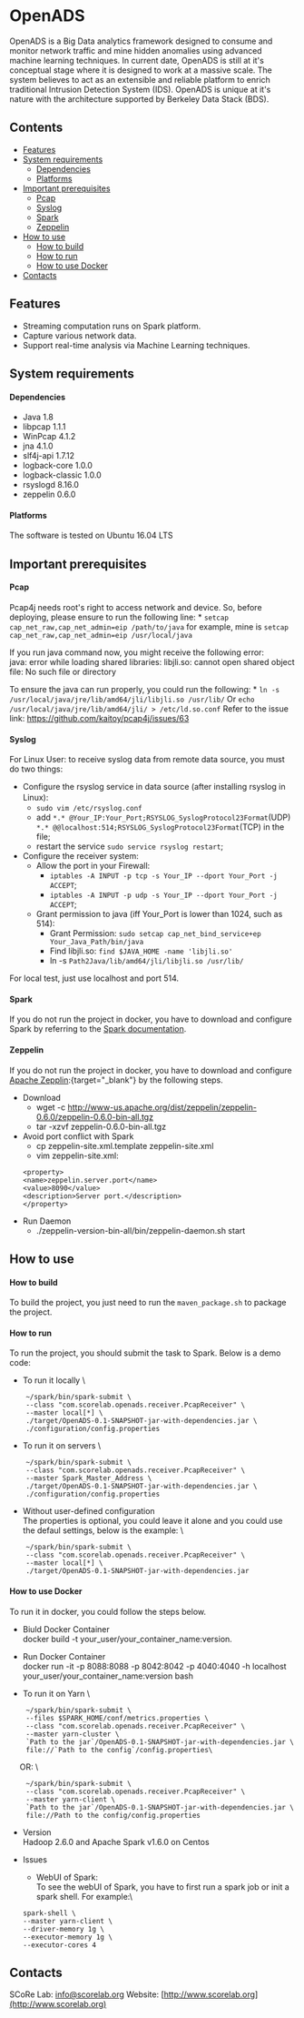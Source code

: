 OpenADS
======
OpenADS is a Big Data analytics framework designed to consume and monitor network traffic and mine hidden anomalies using advanced machine learning techniques. In current date, OpenADS is still at it's conceptual stage where it is designed to work at a massive scale. The system believes to act as an extensible and reliable platform to enrich traditional Intrusion Detection System (IDS). OpenADS is unique at it's nature with the architecture supported by Berkeley Data Stack (BDS).

Contents
--------
* [Features](#features)
* [System requirements](#system-requirements)
	* [Dependencies](#dependencies)
	* [Platforms](#platforms)
* [Important prerequisites](#prerequisites)
	* [Pcap](#pcap)
	* [Syslog](#syslog)
	* [Spark](#spark)
	* [Zeppelin](#zeppelin)
* [How to use](#how-to-use)
	* [How to build](#how-to-build)
	* [How to run](#how-to-run)
	* [How to use Docker](#how-to-use-docker)
* [Contacts](#contacts)

Features
--------
* Streaming computation runs on Spark platform.
* Capture various network data.
* Support real-time analysis via Machine Learning techniques.


System requirements
-------------------

#### Dependencies ####
* Java 1.8
* libpcap 1.1.1
* WinPcap 4.1.2
* jna 4.1.0
* slf4j-api 1.7.12
* logback-core 1.0.0
* logback-classic 1.0.0
* rsyslogd 8.16.0
* zeppelin 0.6.0

#### Platforms ####
The software is tested on Ubuntu 16.04 LTS


Important prerequisites
-----------------------

#### Pcap ####
Pcap4j needs root's right to access network and device. So, before deploying, please ensure to run the following line:
	* `setcap cap_net_raw,cap_net_admin=eip /path/to/java`
for example, mine is `setcap cap_net_raw,cap_net_admin=eip /usr/local/java`

If you run java command now, you might receive the following error: <br/>
	java: error while loading shared libraries: libjli.so: cannot open shared object file: No such file or directory

To ensure the java can run properly, you could run the following:
	* `ln -s /usr/local/java/jre/lib/amd64/jli/libjli.so /usr/lib/` Or `echo /usr/local/java/jre/lib/amd64/jli/ > /etc/ld.so.conf`
Refer to the issue link: https://github.com/kaitoy/pcap4j/issues/63

#### Syslog ####
For Linux User: to receive syslog data from remote data source, you must do two things:
* Configure the rsyslog service in data source (after installing rsyslog in Linux):　
    * `sudo vim /etc/rsyslog.conf`
    * add `*.* @Your_IP:Your_Port;RSYSLOG_SyslogProtocol23Format`(UDP) `*.* @@localhost:514;RSYSLOG_SyslogProtocol23Format`(TCP) in the file;
    * restart the service `sudo service rsyslog restart`;
* Configure the receiver system:
    * Allow the port in your Firewall: 
        * `iptables -A INPUT -p tcp -s Your_IP --dport Your_Port -j ACCEPT`;
        * `iptables -A INPUT -p udp -s Your_IP --dport Your_Port -j ACCEPT`;
    * Grant permission to java (iff Your_Port is lower than 1024, such as 514):
        * Grant Permission: `sudo setcap cap_net_bind_service+ep Your_Java_Path/bin/java`
        * Find libjli.so: `find $JAVA_HOME -name 'libjli.so'`
        * ln -s `Path2Java/lib/amd64/jli/libjli.so /usr/lib/`

For local test, just use localhost and port 514.

#### Spark ####
If you do not run the project in docker, you have to download and configure Spark by referring to the [Spark documentation](http://spark.apache.org/docs/1.6.2/).

#### Zeppelin ####
If you do not run the project in docker, you have to download and configure [Apache Zepplin](http://zeppelin.apache.org):{target="_blank"} by the following steps.

* Download
	* wget -c http://www-us.apache.org/dist/zeppelin/zeppelin-0.6.0/zeppelin-0.6.0-bin-all.tgz
	* tar -xzvf zeppelin-0.6.0-bin-all.tgz
* Avoid port conflict with Spark
	* cp zeppelin-site.xml.template zeppelin-site.xml
	* vim zeppelin-site.xml: 
    ```
    <property>
    <name>zeppelin.server.port</name>
    <value>8090</value>
    <description>Server port.</description>
    </property>
	```
* Run Daemon
	* ./zeppelin-version-bin-all/bin/zeppelin-daemon.sh start

How to use
----------

#### How to build ####
To build the project, you just need to run the `maven_package.sh` to package the project.

#### How to run ####
To run the project, you should submit the task to Spark. Below is a demo code:

* To run it locally \
```
	~/spark/bin/spark-submit \
    --class "com.scorelab.openads.receiver.PcapReceiver" \
    --master local[*] \
    ./target/OpenADS-0.1-SNAPSHOT-jar-with-dependencies.jar \
    ./configuration/config.properties
```
* To run it on servers \
``` 
	~/spark/bin/spark-submit \
    --class "com.scorelab.openads.receiver.PcapReceiver" \
    --master Spark_Master_Address \
    ./target/OpenADS-0.1-SNAPSHOT-jar-with-dependencies.jar \
    ./configuration/config.properties
```
* Without user-defined configuration \
The properties is optional, you could leave it alone and you could use the defaul settings, below is the example: \
```
    ~/spark/bin/spark-submit \
    --class "com.scorelab.openads.receiver.PcapReceiver" \
    --master local[*] \
    ./target/OpenADS-0.1-SNAPSHOT-jar-with-dependencies.jar 
```

#### How to use Docker ####
To run it in docker, you could follow the steps below. 

* Biuld Docker Container \
	docker build -t your_user/your_container_name:version.

* Run Docker Container \
	docker run -it -p 8088:8088 -p 8042:8042 -p 4040:4040 -h localhost your_user/your_container_name:version bash

* To run it on Yarn \
```
    ~/spark/bin/spark-submit \
    --files $SPARK_HOME/conf/metrics.properties \
    --class "com.scorelab.openads.receiver.PcapReceiver" \
    --master yarn-cluster \
    `Path to the jar`/OpenADS-0.1-SNAPSHOT-jar-with-dependencies.jar \
    file://`Path to the config`/config.properties\
```
&ensp;&ensp; OR:  \
```
    ~/spark/bin/spark-submit \
    --class "com.scorelab.openads.receiver.PcapReceiver" \
    --master yarn-client \
    `Path to the jar`/OpenADS-0.1-SNAPSHOT-jar-with-dependencies.jar \
    file://Path to the config/config.properties
```
* Version <br/>
Hadoop 2.6.0 and Apache Spark v1.6.0 on Centos 

* Issues <br/>
	* WebUI of Spark: <br/>
	To see the webUI of Spark, you have to first run a spark job or init a spark shell. For example:\
    ```
    spark-shell \
    --master yarn-client \
    --driver-memory 1g \
    --executor-memory 1g \
    --executor-cores 4
    ```

Contacts
--------
SCoRe Lab: info@scorelab.org
Website: [http://www.scorelab.org](http://www.scorelab.org)
